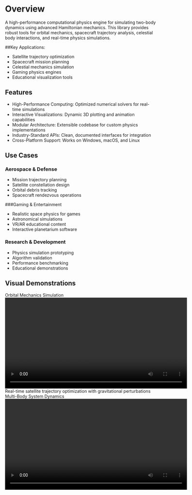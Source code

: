 # Overview
A high-performance computational physics engine for simulating two-body dynamics using advanced Hamiltonian mechanics. This library provides robust tools for orbital mechanics, spacecraft trajectory analysis, celestial body interactions, and real-time physics simulations.

##Key Applications:

- Satellite trajectory optimization
- Spacecraft mission planning
- Celestial mechanics simulation
- Gaming physics engines
- Educational visualization tools

## Features

- High-Performance Computing: Optimized numerical solvers for real-time simulations
- Interactive Visualizations: Dynamic 3D plotting and animation capabilities
- Modular Architecture: Extensible codebase for custom physics implementations
- Industry-Standard APIs: Clean, documented interfaces for integration
- Cross-Platform Support: Works on Windows, macOS, and Linux

## Use Cases
### Aerospace & Defense
- Mission trajectory planning
- Satellite constellation design
- Orbital debris tracking
- Spacecraft rendezvous operations

###Gaming & Entertainment

- Realistic space physics for games
- Astronomical simulations
- VR/AR educational content
- Interactive planetarium software

### Research & Development

- Physics simulation prototyping
- Algorithm validation
- Performance benchmarking
- Educational demonstrations

## Visual Demonstrations
Orbital Mechanics Simulation
<video width="600" controls>
  <source src="mp4_plots/phase_space_elliptic.mp4" type="video/mp4">
  Your browser does not support the video tag.
</video>
Real-time satellite trajectory optimization with gravitational perturbations
Multi-Body System Dynamics
<video width="600" controls>
  <source src="mp4_plots/phase_space_two_bodies_mratio_1.5.mp4" type="video/
